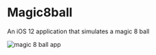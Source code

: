 # Magic8ball
An iOS 12 application that simulates a magic 8 ball


![magic 8 ball app](https://user-images.githubusercontent.com/6588703/52891120-a60ac300-313d-11e9-8440-2b4d3f0643b4.png)

